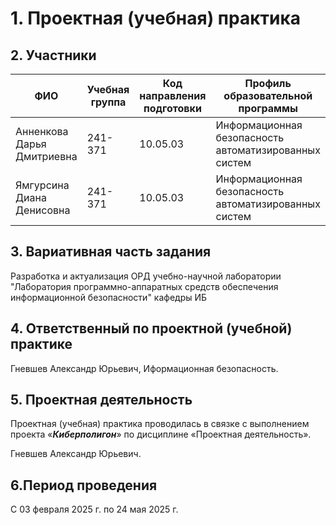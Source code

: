 # 1. Проектная (учебная) практика

## 2. Участники

| ФИО | Учебная группа | Код направления подготовки | Профиль образовательной программы |
|-|-|-|-|
| Анненкова Дарья Дмитриевна | 241-371 |10.05.03|Информационная безопасность автоматизированных систем|
| Ямгурсина Диана Денисовна | 241-371 |10.05.03|Информационная безопасность автоматизированных систем|

## 3. Вариативная часть задания
Разработка и актуализация ОРД учебно-научной лаборатории "Лаборатория программно-аппаратных средств обеспечения информационной безопасности" кафедры ИБ

## 4. Ответственный по проектной (учебной) практике

Гневшев Александр Юрьевич, Иформационная безопасность.

## 5. Проектная деятельность

Проектная (учебная) практика проводилась в связке с выполнением проекта «***Киберполигон***» по дисциплине «Проектная деятельность».

Гневшев Александр Юрьевич.

## 6.Период проведения

С 03 февраля 2025 г. по 24 мая 2025 г.
